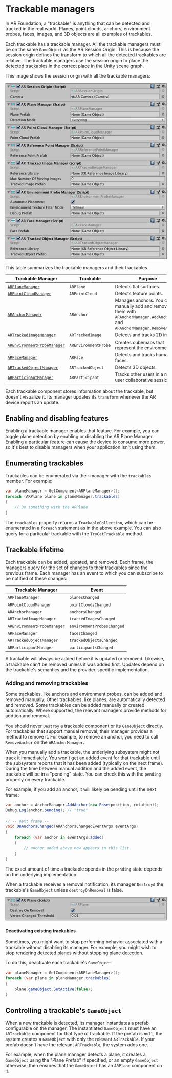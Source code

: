 # Trackable managers

In AR Foundation, a "trackable" is anything that can be detected and tracked in the real world. Planes, point clouds, anchors, environment probes, faces, images, and 3D objects are all examples of trackables.

Each trackable has a trackable manager. All the trackable managers must be on the same `GameObject` as the AR Session Origin. This is because the session origin defines the transform to which all the detected trackables are relative. The trackable managers use the session origin to place the detected trackables in the correct place in the Unity scene graph.

This image shows the session origin with all the trackable managers:

![AR session origin with trackable managers](images/ar-session-origin-with-managers.png "AR session origin with trackable managers")

This table summarizes the trackable managers and their trackables.

| **Trackable Manager** | **Trackable** | **Purpose** |
|-|-|-|
| [`ARPlaneManager`](plane-manager.md)                        | `ARPlane`            | Detects flat surfaces. |
| [`ARPointCloudManager`](point-cloud-manager.md)             | `ARPointCloud`       | Detects feature points. |
| [`ARAnchorManager`](anchor-manager.md)                      | `ARAnchor`           | Manages anchors. You can manually add and remove them with `ARAnchorManager.AddAnchor` and `ARAnchorManager.RemoveAnchor`. |
| [`ARTrackedImageManager`](tracked-image-manager.md)         | `ARTrackedImage`     | Detects and tracks 2D images. |
| [`AREnvironmentProbeManager`](environment-probe-manager.md) | `AREnvironmentProbe` | Creates cubemaps that represent the environment. |
| [`ARFaceManager`](face-manager.md)                          | `ARFace`             | Detects and tracks human faces. |
| [`ARTrackedObjectManager`](tracked-object-manager.md)       | `ARTrackedObject`    | Detects 3D objects. |
| [`ARParticipantManager`](participant-manager.md)            | `ARParticipant`      | Tracks other users in a multi-user collaborative session. |

Each trackable component stores information about the trackable, but doesn't visualize it. Its manager updates its `transform` whenever the AR device reports an update.

## Enabling and disabling features

Enabling a trackable manager enables that feature. For example, you can toggle plane detection by enabling or disabling the AR Plane Manager. Enabling a particular feature can cause the device to consume more power, so it's best to disable managers when your application isn't using them.

## Enumerating trackables

Trackables can be enumerated via their manager with the `trackables` member. For example:

```csharp
var planeManager = GetComponent<ARPlaneManager>();
foreach (ARPlane plane in planeManager.trackables)
{
    // Do something with the ARPlane
}
```

The `trackables` property returns a `TrackableCollection`, which can be enumerated in a `foreach` statement as in the above example. You can also query for a particular trackable with the `TryGetTrackable` method.

## Trackable lifetime

Each trackable can be added, updated, and removed. Each frame, the managers query for the set of changes to their trackables since the previous frame. Each manager has an event to which you can subscribe to be notified of these changes:

| **Trackable Manager** | **Event** |
|-|-|
| `ARPlaneManager`              | `planesChanged`|
| `ARPointCloudManager`         | `pointCloudsChanged`|
| `ARAnchorManager`             | `anchorsChanged`|
| `ARTrackedImageManager`       | `trackedImagesChanged`    |
| `AREnvironmentProbeManager`   | `environmentProbesChanged` |
| `ARFaceManager`               | `facesChanged` |
| `ARTrackedObjectManager`      | `trackedObjectsChanged` |
| `ARParticipantManager`        | `participantsChanged` |

A trackable will always be added before it is updated or removed. Likewise, a trackable can't be removed unless it was added first. Updates depend on the trackable's semantics and the provider-specific implementation.

### Adding and removing trackables

Some trackables, like anchors and environment probes, can be added and removed manually. Other trackables, like planes, are automatically detected and removed. Some trackables can be added manually or created automatically. Where supported, the relevant managers provide methods for addtion and removal.

You should never `Destroy` a trackable component or its `GameObject` directly. For trackables that support manual removal, their manager provides a method to remove it. For example, to remove an anchor, you need to call `RemoveAnchor` on the `ARAnchorManager`.

When you manually add a trackable, the underlying subsystem might not track it immediately. You won't get an added event for that trackable until the subsystem reports that it has been added (typically on the next frame). During the time between manual addition and the added event, the trackable will be in a "pending" state. You can check this with the `pending` property on every trackable.

For example, if you add an anchor, it will likely be pending until the next frame:

```csharp
var anchor = AnchorManager.AddAnchor(new Pose(position, rotation));
Debug.Log(anchor.pending); // "true"

// -- next frame --
void OnAnchorsChanged(ARAnchorsChangedEventArgs eventArgs)
{
    foreach (var anchor in eventArgs.added)
    {
        // anchor added above now appears in this list.
    }
}
```

The exact amount of time a trackable spends in the `pending` state depends on the underlying implementation.

When a trackable receives a removal notification, its manager `Destroy`s the trackable's `GameObject` unless `destroyOnRemoval` is false.

![Destroy On Removal](images/ar-plane.png "Destroy on Removal")

#### Deactivating existing trackables

Sometimes, you might want to stop performing behavior associated with a trackable without disabling its manager. For example, you might wish to stop rendering detected planes without stopping plane detection.

To do this, deactivate each trackable's `GameObject`:

```csharp
var planeManager = GetComponent<ARPlaneManager>();
foreach (var plane in planeManager.trackables)
{
    plane.gameObject.SetActive(false);
}
```

## Controlling a trackable's `GameObject`

When a new trackable is detected, its manager instantiates a prefab configurable on the manager. The instantiated `GameObject` must have an `ARTrackable` component for that type of trackable. If the prefab is `null`, the system creates a `GameObject` with only the relevant `ARTrackable`. If your prefab doesn't have the relevant `ARTrackable`, the system adds one.

For example, when the plane manager detects a plane, it creates a `GameObject` using the "Plane Prefab" if specified, or an empty `GameObject` otherwise, then ensures that the `GameObject` has an `ARPlane` component on it.

